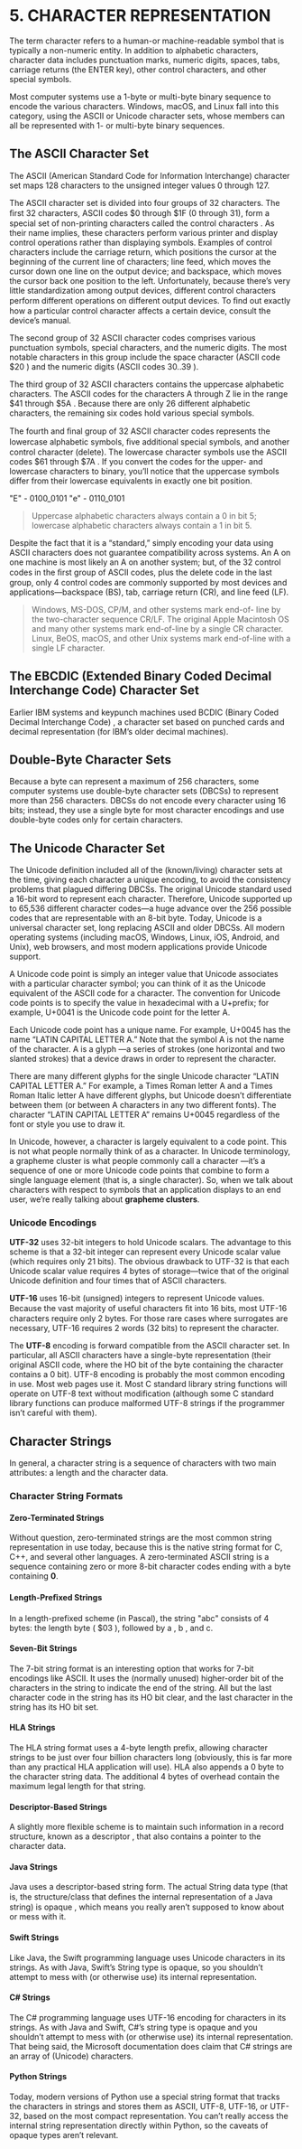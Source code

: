 # 5. CHARACTER REPRESENTATION

The term character refers to a human-or machine-readable symbol that is typically a non-numeric entity. In addition to alphabetic characters, character
data includes punctuation marks, numeric digits, spaces, tabs, carriage returns (the ENTER key), other control characters, and other special symbols.

Most computer systems use a 1-byte or multi-byte binary sequence to encode the various characters. Windows, macOS, and Linux fall into this category, using the ASCII or Unicode character sets, whose members can all be represented with 1- or multi-byte binary sequences.

## The ASCII Character Set

The ASCII (American Standard Code for Information Interchange) character set maps 128 characters to the unsigned integer values 0 through 127.

The ASCII character set is divided into four groups of 32 characters. The ﬁrst 32 characters, ASCII codes $0 through $1F (0 through 31), form a special set of non-printing characters called the control characters . As their name implies, these characters perform various printer and display control operations rather than displaying symbols. Examples of control
characters include the carriage return, which positions the cursor at the beginning of the current line of characters; line feed, which moves the cursor down one line on the output device; and backspace, which moves the cursor back one position to the left. Unfortunately, because there’s very little standardization among output devices, different control
characters perform different operations on different output devices. To ﬁnd out exactly how a particular control character affects a certain device, consult the device’s manual.

The second group of 32 ASCII character codes comprises various punctuation symbols, special characters, and the numeric digits. The most notable characters in this group include the space character (ASCII code $20 ) and the numeric digits (ASCII codes $30..$39 ).

The third group of 32 ASCII characters contains the uppercase alphabetic characters. The ASCII codes for the characters A through Z lie in the range $41 through $5A . Because there are only 26 different alphabetic characters, the remaining six codes hold various special symbols.

The fourth and ﬁnal group of 32 ASCII character codes represents the lowercase alphabetic symbols, ﬁve additional special symbols, and
another control character (delete). The lowercase character symbols use the ASCII codes $61 through $7A . If you convert the codes for the upper- and lowercase characters to binary, you’ll notice that the uppercase symbols differ from their lowercase equivalents in exactly one bit position.

"E" - 0100_0101
"e" - 0110_0101

> Uppercase alphabetic characters always contain a 0 in bit 5; lowercase alphabetic characters always contain a 1 in bit 5.

Despite the fact that it is a “standard,” simply encoding your data using ASCII characters does not guarantee compatibility across systems.
An A on one machine is most likely an A on another system; but, of the 32 control codes in the ﬁrst group of ASCII codes, plus the delete code in the last group, only 4 control codes are commonly supported by most devices and applications—backspace (BS), tab, carriage return (CR), and line feed (LF).

> Windows, MS-DOS, CP/M, and other systems mark end-of- line by the two-character sequence CR/LF. The original Apple Macintosh OS and many other systems mark end-of-line by a single CR character. Linux, BeOS, macOS, and other Unix systems mark end-of-line with a single LF character.

## The EBCDIC (Extended Binary Coded Decimal Interchange Code) Character Set

Earlier IBM systems and keypunch machines used BCDIC (Binary Coded Decimal Interchange Code) , a character set based on punched cards and decimal representation (for IBM’s older decimal machines).

## Double-Byte Character Sets

Because a byte can represent a maximum of 256 characters, some computer systems use double-byte character sets (DBCSs) to represent more than 256 characters. DBCSs do not encode every character using 16 bits; instead, they use a single byte for most character encodings and use double-byte codes only for certain characters.

## The Unicode Character Set

The Unicode definition included all of the (known/living) character sets at the time, giving each character a unique encoding, to avoid the consistency problems that plagued differing DBCSs.
The original Unicode standard used a 16-bit word to represent each character. Therefore, Unicode supported up to 65,536 different character codes—a huge advance over the 256 possible codes that are representable with an 8-bit byte.
Today, Unicode is a universal character set, long replacing ASCII and older DBCSs. All modern operating systems (including macOS, Windows, Linux, iOS, Android, and Unix), web browsers, and most modern applications provide Unicode support.

A Unicode code point is simply an integer value that Unicode associates with a particular character symbol; you can think of it as the Unicode equivalent of the ASCII code for a character. The convention for Unicode code points is to specify the value in hexadecimal with a U+prefix; for example, U+0041 is the Unicode code point for the letter A.

Each Unicode code point has a unique name. For example, U+0045 has the name “LATIN CAPITAL LETTER A.” Note that the symbol A is not the name of the character. A is a glyph —a series of strokes (one horizontal and two slanted strokes) that a device draws in order to represent the character.

There are many different glyphs for the single Unicode character “LATIN CAPITAL LETTER A.” For example, a Times Roman letter A and a Times Roman Italic letter A have different glyphs, but Unicode doesn’t differentiate between them (or between A characters in any two different fonts). The character “LATIN CAPITAL LETTER A” remains U+0045 regardless of the font or style you use to draw it.

In Unicode, however, a character is largely equivalent to a code point. This is not what people normally think of as a character. In Unicode terminology, a grapheme cluster is what people commonly call a character —it’s a sequence of one or more Unicode code points that combine to form a single language element (that is, a single character). So, when we talk about characters with respect to symbols that an application displays to an end user, we’re really talking about **grapheme clusters**.

### Unicode Encodings

**UTF-32** uses 32-bit integers to hold Unicode scalars. The advantage to this scheme is that a 32-bit integer can represent every Unicode scalar value (which requires only 21 bits). The obvious drawback to UTF-32 is that each Unicode scalar value requires 4 bytes of storage—twice that of the original Unicode definition and four times that of ASCII characters.

**UTF-16** uses 16-bit (unsigned) integers to represent Unicode values. Because the vast majority of useful characters ﬁt into 16 bits, most UTF-16 characters require only 2 bytes. For those rare cases where surrogates are necessary, UTF-16 requires 2 words (32 bits) to represent the character.

The **UTF-8** encoding is forward compatible from the ASCII character set. In particular, all ASCII characters have a single-byte representation (their original ASCII code, where the HO bit of the byte containing the character contains a 0 bit).
UTF-8 encoding is probably the most common encoding in use. Most web pages use it. Most C standard library string functions will operate on UTF-8 text without modification (although some C standard library functions can produce malformed UTF-8 strings if the programmer isn’t careful with them).

## Character Strings

In general, a character string is a sequence of characters with two main attributes: a length and the character data.

### Character String Formats

#### Zero-Terminated Strings

Without question, zero-terminated strings are the most common string representation in use today, because this is the native string format for C, C++, and several other languages.
A zero-terminated ASCII string is a sequence containing zero or more 8-bit character codes ending with a byte containing **0**.

#### Length-Preﬁxed Strings

In a length-prefixed scheme (in Pascal), the string "abc" consists of 4 bytes: the length byte ( $03 ), followed by a , b , and c.

#### Seven-Bit Strings

The 7-bit string format is an interesting option that works for 7-bit encodings like ASCII. It uses the (normally unused) higher-order bit of the characters in the string to indicate the end of the string. All but the last character code in the string has its HO bit clear, and the last character in the string has its HO bit set.

#### HLA Strings

The HLA string format uses a 4-byte length prefix, allowing character strings to be just over four billion characters long (obviously, this is far more than any practical HLA application will use). HLA also appends a 0 byte to the character string data. The additional 4 bytes of overhead contain the maximum legal length for that string.

#### Descriptor-Based Strings

A slightly more flexible scheme is to maintain such information in a record structure, known as a descriptor , that also contains a pointer to the character data.

#### Java Strings

Java uses a descriptor-based string form. The actual String data type (that is, the structure/class that deﬁnes the internal representation of a Java string) is opaque , which means you really aren’t supposed to know about or mess with it.

#### Swift Strings

Like Java, the Swift programming language uses Unicode characters in its strings. As with Java, Swift’s String type is opaque, so you shouldn’t attempt to mess with (or otherwise use) its internal representation.

#### C# Strings

The C# programming language uses UTF-16 encoding for characters in its strings. As with Java and Swift, C#’s string type is opaque and you shouldn’t attempt to mess with (or otherwise use) its internal representation. That being said, the Microsoft documentation does claim that C# strings are an array of (Unicode) characters.

#### Python Strings

Today, modern
versions of Python use a special string format that tracks the characters in strings and stores them as ASCII, UTF-8, UTF-16, or UTF-32, based on the most compact representation. You can’t really access the internal string representation directly within Python, so the caveats of opaque types aren’t relevant.

